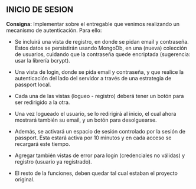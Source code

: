 ## INICIO DE SESION

**Consigna:** Implementar sobre el entregable que venimos realizando un mecanismo de autenticación. Para ello:

- Se incluirá una vista de registro, en donde se pidan email y contraseña. Estos datos se persistirán usando MongoDb, en una (nueva) colección de usuarios, cuidando que la contraseña quede encriptada (sugerencia: usar la librería bcrypt).

- Una vista de login, donde se pida email y contraseña, y que realice la autenticación del lado del servidor a través de una estrategia de passport local.

- Cada una de las vistas (logueo - registro) deberá tener un botón para ser redirigido a la otra.

- Una vez logueado el usuario, se lo redirigirá al inicio, el cual ahora mostrará también su email, y un botón para desolguearse.

- Además, se activará un espacio de sesión controlado por la sesión de passport. Esta estará activa por 10 minutos y en cada acceso se recargará este tiempo.

- Agregar también vistas de error para login (credenciales no válidas) y registro (usuario ya registrado).

- El resto de la funciones, deben quedar tal cual estaban el proyecto original.
